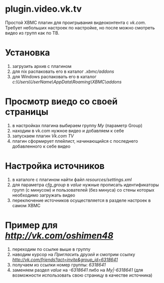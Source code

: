plugin.video.vk.tv
==================

Простой XBMC плагин для проигрывания видеоконтента с *vk.com*. 
Требует небольших настроек по настройке, но после можно смотреть видео из групп как по ТВ.

Установка
==================
1. загрузить архив с плагином
2. для nix распаковать его в каталог *.xbmc/addons*
3. для Windows распаковать его в каталог *c:\Users\UserName\AppData\Roaming\XBMC\addons*

Просмотр виедо со своей страницы
==================
1. в настройках плагина выбираем группу *My* (параметр Group)
2. находим в vk.com нужное видео и добавляем к себе
3. запускаем плагин *Vk.com TV*
4. плагин сформирует плейлист, начинающийся с последнего добавленного к себе видео

Настройка источников
==================
1. в каталоге с плагином найти файл *resources/settings.xml*
2. для параметра *cfg_group* в *value* нужные прописать идентификаторы групп (с минусом) и пользователей (без минуса) со стены которых необходимо загружать видео
3. переключение источников осуществляется в разделе настроек в самом XBMC

Пример для *http://vk.com/oshimen48*
==================
1. переходим по ссылке выше в группу
2. наводим курсор на *Пригласить друзей* и смотрим ссылку *http://vk.com/friends?act=invite&group_id=6318641*
3. получаем из ссылки номер группы: *6318641*
4. заменяем раздел *value* на *-6318641* либо на *My|-6318641* (для возможности использовать свою страницу в качестве источника)


